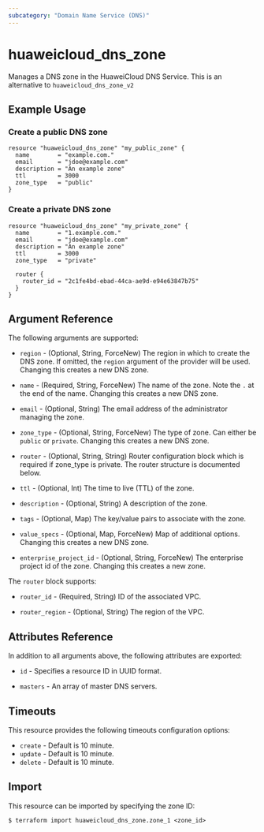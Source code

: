 ```yaml
---
subcategory: "Domain Name Service (DNS)"
---
```


# huaweicloud_dns_zone

Manages a DNS zone in the HuaweiCloud DNS Service.
This is an alternative to `huaweicloud_dns_zone_v2`

## Example Usage

### Create a public DNS zone

```hcl
resource "huaweicloud_dns_zone" "my_public_zone" {
  name        = "example.com."
  email       = "jdoe@example.com"
  description = "An example zone"
  ttl         = 3000
  zone_type   = "public"
}
```

### Create a private DNS zone

```hcl
resource "huaweicloud_dns_zone" "my_private_zone" {
  name        = "1.example.com."
  email       = "jdoe@example.com"
  description = "An example zone"
  ttl         = 3000
  zone_type   = "private"

  router {
    router_id = "2c1fe4bd-ebad-44ca-ae9d-e94e63847b75"
  }
}
```

## Argument Reference

The following arguments are supported:
* `region` - (Optional, String, ForceNew) The region in which to create the DNS zone.
    If omitted, the `region` argument of the provider will be used.
    Changing this creates a new DNS zone.

* `name` - (Required, String, ForceNew) The name of the zone. Note the `.` at the end of the name.
  Changing this creates a new DNS zone.

* `email` - (Optional, String) The email address of the administrator managing the zone.

* `zone_type` - (Optional, String, ForceNew) The type of zone. Can either be `public` or `private`.
  Changing this creates a new DNS zone.

* `router` - (Optional, String, String) Router configuration block which is required if zone_type is private.
  The router structure is documented below.

* `ttl` - (Optional, Int) The time to live (TTL) of the zone.

* `description` - (Optional, String) A description of the zone.

* `tags` - (Optional, Map) The key/value pairs to associate with the zone.

* `value_specs` - (Optional, Map, ForceNew) Map of additional options. Changing this creates a
  new DNS zone.

* `enterprise_project_id` - (Optional, String, ForceNew) The enterprise project id of the zone.
  Changing this creates a new zone.

The `router` block supports:

* `router_id` - (Required, String) ID of the associated VPC.

* `router_region` - (Optional, String) The region of the VPC.

## Attributes Reference

In addition to all arguments above, the following attributes are exported:

* `id` - Specifies a resource ID in UUID format.

* `masters` - An array of master DNS servers.


## Timeouts
This resource provides the following timeouts configuration options:
- `create` - Default is 10 minute.
- `update` - Default is 10 minute.
- `delete` - Default is 10 minute.

## Import

This resource can be imported by specifying the zone ID:

```
$ terraform import huaweicloud_dns_zone.zone_1 <zone_id>
```
